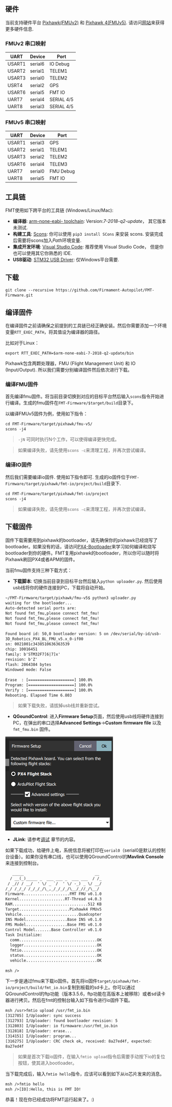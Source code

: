 
## 硬件

当前支持硬件平台 [Pixhawk(FMUv2)](https://docs.px4.io/master/en/flight_controller/pixhawk.html) 和 [Pixhawk 4(FMUv5)](https://docs.px4.io/master/en/flight_controller/pixhawk4.html). 请访问[网站](https://pixhawk.org/)来获得更多硬件信息.

### FMUv2 串口映射

|  UART   | Device  | Port |
|  ----   | ------  | ---- |
|  USART1 | serial6 | IO Debug |
|  USART2 | serial1 | TELEM1 |
|  USART3 | serial0 | TELEM2 |
|  USRT4  | serial2 | GPS |
|  USART6 | serial5 | FMT IO |
|  UART7  | serial4 | SERIAL 4/5 |
|  UART8  | serial3 | SERIAL 4/5 |

### FMUv5 串口映射

|  UART   | Device  | Port |
|  ----   | ------  | ---- |
|  USART1 | serial3 | GPS |
|  USART2 | serial1 | TELEM1 |
|  USART3 | serial2 | TELEM2 |
|  USART6 | serial4 | TELEM3 |
|  UART7  | serial0 | FMU Debug |
|  UART8  | serial5 | FMT IO |

## 工具链

FMT使用如下跨平台的工具链 (Windows/Linux/Mac):

- **编译器**: [arm-none-eabi- toolchain](https://developer.arm.com/tools-and-software/open-source-software/developer-tools/gnu-toolchain/gnu-rm/downloads): Version:*7-2018-q2-update*， 其它版本未测试.
- **构建工具**: [Scons](https://scons.org/): 你可以使用 `pip3 install SCons` 来安装 scons. 安装完成后需要将scons加入*Path*环境变量.
- **集成开发环境**: [Visual Studio Code](https://code.visualstudio.com/): 推荐使用 Visual Studio Code， 但是你也可以使用其它你熟悉的 IDE.
- **USB驱动**: [STM32 USB Driver](https://www.st.com/en/development-tools/stsw-stm32102.html): 仅Windows平台需要.

## 下载

```
git clone --recursive https://github.com/Firmament-Autopilot/FMT-Firmware.git
```

## 编译固件

在编译固件之前请确保之前提到的工具链已经正确安装。然后你需要添加一个环境变量`RTT_EXEC_PATH`，将其值设为编译器的路径。

比如对于Linux：

```shell
export RTT_EXEC_PATH=$arm-none-eabi-7-2018-q2-update/bin
```

Pixhawk包含两颗处理器，FMU (Flight Management Unit) 和 IO (Input/Output). 所以我们需要分别编译固件然后依次进行下载。

### 编译FMU固件

首先编译fmu固件。将当前目录切换到对应的目标平台然后输入`scons`指令开始进行编译。生成的fmu固件在`FMT-Firmware/$target/build`目录下。

以编译FMUv5固件为例，使用如下指令：

```shell
cd FMT-Firmware/target/pixhawk/fmu-v5/
scons -j4
```

> `-jN` 可同时执行N个工作，可以使得编译更快完成。

> 如果编译失败，请先使用`scons -c`来清理工程，并再次尝试编译。

### 编译IO固件

然后我们需要编译io固件. 使用如下指令即可. 生成的io固件位于`FMT-Firmware/target/pixhawk/fmt-io/project/build`目录下.

```shell
cd FMT-Firmware/target/pixhawk/fmt-io/project
scons -j4
```

> 如果编译失败，请先使用`scons -c`来清理工程，并再次尝试编译。

## 下载固件

固件下载需要用到pixhawk的bootloader，请先确保你的pixhawk已经烧写了bootloader。如果没有的话，请访问[PX4-Bootloader](https://github.com/PX4/PX4-Bootloader)来学习如何编译和烧写bootloader到你的硬件。FMT复用pixhawk的bootloader，所以你可以随时将Pixhawk刷回PX4或者APM的固件。

当前fmu固件支持三种下载方式：

- **下载脚本**: 切换当前目录到目标平台然后输入`python uploader.py`. 然后使用usb线将你的硬件连接到PC，下载将自动开始。

```
~/FMT-Firmware/target/pixhawk/fmu-v5$ python3 uploader.py 
waiting for the bootloader...
Auto-detected serial ports are:
Not found fmt_fmu,please connect fmt_fmu!
Not found fmt_fmu,please connect fmt_fmu!
Not found fmt_fmu,please connect fmt_fmu!

Found board id: 50,0 bootloader version: 5 on /dev/serial/by-id/usb-3D_Robotics_PX4_BL_FMU_v5.x_0-if00
sn: 0021001c3438510636363539
chip: 10016451
family: b'STM32F7[6|7]x'
revision: b'Z'
flash: 2064384 bytes
Windowed mode: False

Erase  : [====================] 100.0%
Program: [====================] 100.0%
Verify : [====================] 100.0%
Rebooting. Elapsed Time 6.803

```

> 如果下载失败，请拔掉usb线并重新尝试。

- **QGoundControl**: 进入**Firmware Setup**页面，然后使用usb线将硬件连接到PC，在弹出的串口选择**Advanced Settings**->**Custom firmware file** 以及`fmt_fmu.bin` 固件。

![qgc_download](../../figures/qgc_download.png)

- **JLink**: 请参考[调试](content_ch/introduction/debug.md) 章节的内容。

如果下载成功，给硬件上电，系统信息将被打印在`serial0`（serial0是默认的控制台设备）。如果你没有串口线，也可以使用QGroundControl的**Mavlink Console**来连接到控制台。

```
   _____                               __ 
  / __(_)_____ _  ___ ___ _  ___ ___  / /_
 / _// / __/  ' \/ _ `/  ' \/ -_) _ \/ __/
/_/ /_/_/ /_/_/_/\_,_/_/_/_/\__/_//_/\__/ 
Firmware....................FMT FMU v0.1.0
Kernel....................RT-Thread v4.0.3
RAM.................................512 KB
Target......................Pixhawk4 FMUv5
Vehicle.........................Quadcopter
INS Model..................Base INS v0.1.0
FMS Model..................Base FMS v0.1.0
Control Model.......Base Controller v0.1.0
Task Initialize:
  comm..................................OK
  logger................................OK
  fmtio.................................OK
  status................................OK
  vehicle...............................OK

msh />
```

下一步是通过fmu来下载io固件。首先将io固件`target/pixhawk/fmt-io/project/build/fmt_io.bin`复制到板载的sd卡上。你可以通过QGroundControl的ftp功能（版本3.5.6，ftp功能在高版本上被移除）或者sd读卡器进行拷贝。然后在fmt的控制台输入如下指令进行io固件下载。

```
msh /usr>fmtio upload /usr/fmt_io.bin
[312785] I/Uploader: sync success
[312793] I/Uploader: found bootloader revision: 5
[312803] I/Uploader: io firmaware:/usr/fmt_io.bin
[312818] I/Uploader: erase...
[314151] I/Uploader: program...
[316275] I/Uploader: CRC check ok, received: 8a27ed4f, expected: 8a27ed4f
```

> 如果是首次下载io固件，在输入`fmtio upload`指令后需要手动按下io的复位按钮，使其进入bootloader。

当下载完成后，输入`fmtio hello`指令，应该可以看到如下从io芯片发来的消息。

```
msh />fmtio hello
msh />[IO]:Hello, this is FMT IO!
```

恭喜！现在你已经成功将FMT运行起来了。:)
